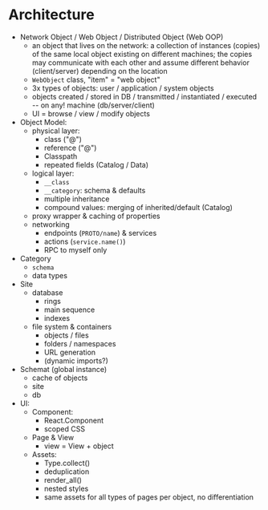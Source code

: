 # Architecture


- Network Object / Web Object / Distributed Object (Web OOP)
  - an object that lives on the network: a collection of instances (copies) of the same local object 
    existing on different machines; the copies may communicate with each other and assume different behavior (client/server) 
    depending on the location
  - `WebObject` class, "item" = "web object"
  - 3x types of objects:  user / application / system objects
  - objects created / stored in DB / transmitted / instantiated / executed -- on any! machine (db/server/client)
  - UI = browse / view / modify objects
- Object Model:
    - physical layer:
      - class ("@")
      - reference ("@")
      - Classpath
      - repeated fields (Catalog / Data)
    - logical layer:
      - `__class`
      - `__category`: schema & defaults
      - multiple inheritance
      - compound values: merging of inherited/default (Catalog)
    - proxy wrapper & caching of properties
    - networking
      - endpoints (`PROTO/name`) & services
      - actions (`service.name()`)
      - RPC to myself only
- Category
  - `schema` 
  - data types
- Site
    - database
      - rings
      - main sequence
      - indexes
    - file system & containers
      - objects / files
      - folders / namespaces
      - URL generation
      - (dynamic imports?)
- Schemat (global instance)
  - cache of objects
  - site
  - db
- UI:
  - Component:
    - React.Component
    - scoped CSS
  - Page & View
    - view = View + object
  - Assets:
    - Type.collect()
    - deduplication
    - render_all()
    - nested styles
    - same assets for all types of pages per object, no differentiation
